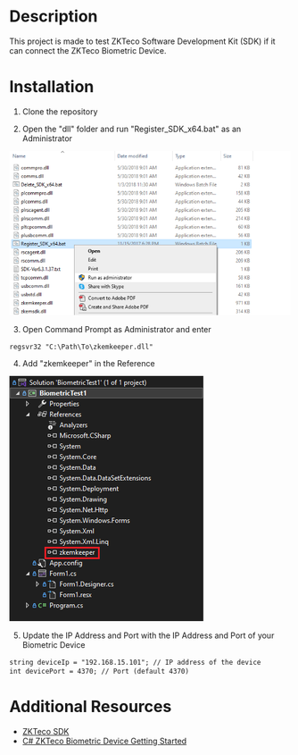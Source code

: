 # Description

  

This project is made to test ZKTeco Software Development Kit (SDK) if it can connect the ZKTeco Biometric Device.

  

# Installation

1. Clone the repository

2. Open the "dll" folder and run "Register_SDK_x64.bat" as an Administrator

![RegisterSDK](RegisterSDK.png)

3. Open Command Prompt as Administrator and enter 
```
regsvr32 "C:\Path\To\zkemkeeper.dll"
```

4. Add "zkemkeeper" in the Reference

![Reference](Reference.png)

5. Update the IP Address and Port with the IP Address and Port of your Biometric Device
```
string deviceIp = "192.168.15.101"; // IP address of the device
int devicePort = 4370; // Port (default 4370)
```


# Additional Resources

- [ZKTeco SDK](https://www.zkteco.com/en/SDK)
- [C# ZKTeco Biometric Device Getting Started](https://www.codeproject.com/articles/1104538/csharp-zkteco-biometric-device-getting-started)
